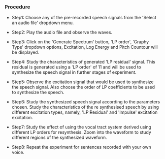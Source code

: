 ### Procedure

- Step1: Choose any of the pre-recorded speech signals from the 'Select an audio file' dropdown menu.

- Step2: Play the audio file and observe the waves.

- Step3: Click on the 'Generate Spectrum' button, 'LP order', 'Graphy Type' dropdown options, Excitation, Log Energy and Pitch Countour will be displayed.

- Step4: Study the characteristics of generated 'LP residual' signal. This residual is generated using a 'LP order' of 11 and will be used to synthesize the speech signal in further stages of experiment.

- Step5: Observe the excitation signal that would be used to synthesize the speech signal. Also choose the order of LP coefficients to be used to synthesize the speech.

- Step6: Study the synthesized speech signal according to the parameters chosen. Study the characteristics of the re synthesised speech by using different excitation types, namely, 'LP Residual' and 'Impulse' excitation excitation.

- Step7: Study the effect of using the vocal tract system derived using different LP orders for resynthesis. Zoom into the waveform to study different regions of the synthesized waveform.

- Step8: Repeat the experiment for sentences recorded with your own voice.

